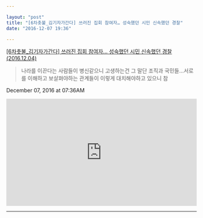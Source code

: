 ```yaml
---

layout: "post"  
title: "[6차촛불_김기자가간다] 쓰러진 집회 참여자… 성숙했던 시민 신속했던 경찰"  
date: "2016-12-07 19:36"

---
```


[[6차촛불_김기자가간다] 쓰러진 집회 참여자… 성숙했던 시민 신속했던 경찰 (2016.12.04)](https://youtu.be/tvs0S_aCRfg)

> 나라를 이끈다는 사람들이 병신같으니 고생하는건 그 말단 조직과 국민들…서로를 이해하고 보살펴야하는 관계들이 이렇게 대치해야하고 있으니 참

December 07, 2016 at 07:36AM

<style>.embed-container { position: relative; padding-bottom: 56.25%; height: 0; overflow: hidden; max-width: 100%; } .embed-container iframe, .embed-container object, .embed-container embed { position: absolute; top: 0; left: 0; width: 100%; height: 100%; }</style><div class='embed-container'><iframe src='https://www.youtube.com/embed//tvs0S_aCRfg' frameborder='0' allowfullscreen></iframe></div>

---
